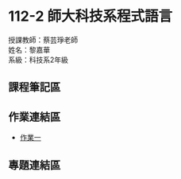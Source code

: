 112-2 師大科技系程式語言 
===
授課教師：蔡芸琤老師  
姓名：黎嘉華  
系級：科技系2年級  
##  課程筆記區  
##  作業連結區  
*  [作業一]([https://github.com/l007l/112-2-Programming-Language/tree/main/HW1](https://github.com/l007l/112-2-Programming-Language/blob/main/HW1/World_top1000_companies_in2021and2022.ipynb)https://github.com/l007l/112-2-Programming-Language/blob/main/HW1/World_top1000_companies_in2021and2022.ipynb)  
##  專題連結區
